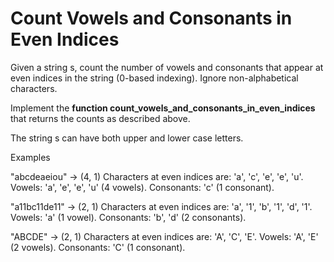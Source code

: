 # Count Vowels and Consonants in Even Indices

Given a string s, count the number of vowels and consonants that appear at even indices in the string (0-based indexing). Ignore non-alphabetical characters.

Implement the **function count_vowels_and_consonants_in_even_indices** that returns the counts as described above.

The string s can have both upper and lower case letters.

Examples

"abcdeaeiou" -> (4, 1)
Characters at even indices are: 'a', 'c', 'e', 'e', 'u'.
Vowels: 'a', 'e', 'e', 'u' (4 vowels).
Consonants: 'c' (1 consonant).

"a11bc11de11" -> (2, 1)
Characters at even indices are: 'a', '1', 'b', '1', 'd', '1'.
Vowels: 'a' (1 vowel).
Consonants: 'b', 'd' (2 consonants).

"ABCDE" -> (2, 1)
Characters at even indices are: 'A', 'C', 'E'.
Vowels: 'A', 'E' (2 vowels).
Consonants: 'C' (1 consonant).